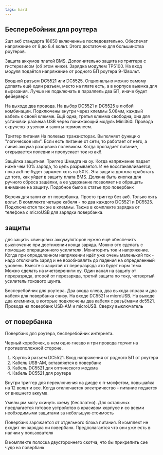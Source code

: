 ```yaml
---
tags: hard
---
```


## Бесперебойник для роутера

2шт акб стандарта 18650 включенные последовательно. Обеспечат напряжение от 6 до 8.4 вольт. Этого достаточно для большинства роутеров.

Защита аккумов платой BMS. Дополнительно защита из триггера с гистерезисом (об этом ниже). Зарядка модулем TP5100. На вход модуля подаётся напряжение от родного БП роутера 9-12вольт. 

Входной разъем DC5521 или DC5525. Опционально можно самому допаять ещё один разъем, место на плате есть, а в корпусе выемка для вырезания. Лучше не подключать в параллель два БП, иначе будет фейерверк  

На выходе два провода. На выбор DC5521 и DC5525 в любой комбинации. Подключены внутри через клеммы 5.08мм, каждый кабель к своей клемме. Ещё одна, третья клемма свободна, она для установки разъема USB через понижающий модуль Mini360. Провода скручены в узелок и залиты термоклеем.

Триггер питания
На полевых транзисторах. Выполняет функцию "логическое или". Если есть питание от сети, то работает от него, а линия аккума разорвана полевиком. Когда пропадает питание, открывается полевик и пропускает ток из акб.

Защёлка защитная.
Триггер Шмидта на оу. Когда напряжение падает ниже чем 10% заряда, то цепь разрывается. И не восстанавливается, пока акб не будет заряжен хоть на 50%. Эта защита должна сработать до того, как уйдет в защиту плата BMS. Должна быть кнопка для ручного сброса защёлки, а ее удержание позволяет не обращать внимание на защиту. Подобное было в статье про повербанк


Версия для запитки от повербанка. Просто триггер без акб. Только пять вольт. В комплекте четыре кабеля - по два каждого DC5521 и DC5525. Подключаются так же в клеммы. Также в комплекте зарядка от телефона с microUSB для зарядки повербанка.


## защиты

для защиты свинцовых аккумуляторов нужно ещё обеспечить выключение при достижении конца заряда. Можно это сделать с помощью операционного усилителя. Мониторить ток и напряжение. Когда при определенном напряжении идёт уже очень маленький ток - надо отключить заряд и не возобновлять до падения на определенный уровень. Вместе с защитой от переразряда это будет норм тема. Можно сделать на мчетвереннгм оу. Один канал на защиту от переразряда, второй от перезаряда, третий защита по току, четвертый усилитель токового шунта. 


Бесперебойник для роутера. Два входа слева, два выхода справа и два кабеля для повербанка снизу. На входе DC5521 и microUSB. На выходе два клемника, в которые подключены два кабеля с разъёмами dc5521. Провода на повербанк USB-AM и microUSB. Сверху выключатель


## от повербанка
Повербанк для роутера, бесперебойник интернета.

Черный коробочек, в нем одно гнездо и три провода торчит на противоположной стороне. 

1. Круглый разъем DC5521. Вход напряжения от родного БП от роутера
2. Кабель USB-AM, вставляется в повербанк
3. Кабель DC5521 для оптического модема
4. Кабель DC5521 для роутера

Внутри триггер для переключения на диоде с п-мосфетом, повышайка на 12 вольт и все. Когда отключается электричество - питание подается от внешнего аккума. 

Умельцам могу скинуть схему (бесплатно). Для остальных предлагается готовое устройство в красивом корпусе и со всеми необходимыми защитами за небольшую стоимость

Повербанк заряжается от отдельного блока питания. В комплект не входит ни зарядка ни повербанк. Предполагается что они уже есть в налчии у пользователя

В комплекте полоска двустороннего скотча, что бы прикрепить сие чудо на повербанк
